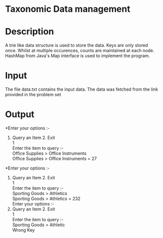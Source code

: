 # Taxonomic Data management

# Description
A trie like data structure is used to store the data. Keys are only stored once. Whilst at multiple occurences, 
counts are maintained at each node. HashMap from Java's Map interface is used to implement the program.

# Input
The file data.txt contains the input data. The data was fetched from the link provided in the problem set

# Output
*Enter your options :-  
1. Query an Item 2. Exit  
1  
Enter the item to query :-   
Office Supplies > Office Instruments  
Office Supplies > Office Instruments = 27  

*Enter your options :-  
1. Query an Item 2. Exit  
1  
Enter the item to query :-   
Sporting Goods > Athletics  
Sporting Goods > Athletics = 232  
Enter your options :-  
1. Query an Item 2. Exit  
1  
Enter the item to query :-     
Sporting Goods > Athletic  
Wrong Key     
